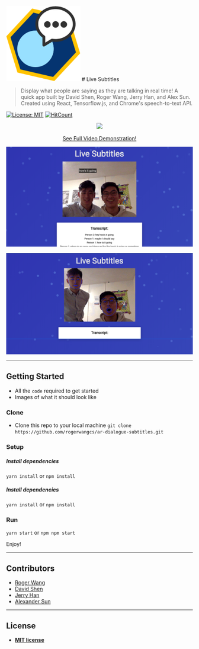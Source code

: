 
<img src="./media/live_subtitles_logo.png" alt="live subtitles logo" width="200"/>
# Live Subtitles

> Display what people are saying as they are talking in real time!
> A quick app built by David Shen, Roger Wang, Jerry Han, and Alex Sun.
> Created using React, Tensorflow.js, and Chrome's speech-to-text API.

[![License: MIT](https://img.shields.io/badge/License-MIT-blue.svg)](https://opensource.org/licenses/MIT) [![HitCount](http://hits.dwyl.io/rogerwangcs/ar-dialogue-subtitles.svg)](http://hits.dwyl.io/rogerwangcs/ar-dialogue-subtitles)

<!-- ![GIF](https://media.giphy.com/media/fXbUMQite0B2xQ6HMK/giphy.gif)
[See full video demonstration here](https://www.youtube.com/watch?v=J0t2Kvortio&feature=youtu.be) -->

<p align="center">
  <img src="https://media.giphy.com/media/fXbUMQite0B2xQ6HMK/giphy.gif" stylealt="video"/>
</p>
<p align="center">
  <a href="https://www.youtube.com/watch?v=J0t2Kvortio&feature=youtu.be">See Full Video Demonstration!</a>
</p>
<p align="center">
  <img src="./media/image-demo.png" stylealt="image demo" width="800"/>
</p>
<p align="center">
  <img src="./media/face-mesh.png" stylealt="face mesh demo" width="800"/>
</p>

---

## Getting Started

- All the `code` required to get started
- Images of what it should look like

### Clone

- Clone this repo to your local machine
`git clone https://github.com/rogerwangcs/ar-dialogue-subtitles.git`

### Setup

##### Install dependencies
`yarn install` or `npm install`


##### Install dependencies
`yarn install` or `npm install`

### Run
`yarn start` or `npm npm start`

Enjoy!

---

## Contributors
- [Roger Wang](https://github.com/rogerwangcs)
- [David Shen](https://github.com/pantherman594)
- [Jerry Han](https://github.com/sparkyman173)
- [Alexander Sun](https://github.com/technoAl)

---
## License
- **[MIT license](http://opensource.org/licenses/mit-license.php)**